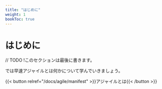 ```yaml
---
title: "はじめに"
weight: 1
bookToc: true
---
```


# はじめに

// TODO
!このセクションは最後に書きます。

では早速アジャイルとは何かについて学んでいきましょう。

{{< button relref="/docs/agile/manifest" >}}アジャイルとは{{< /button >}}